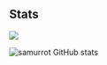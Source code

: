 ## Stats

![](https://komarev.com/ghpvc/?username=samurott7&color=grey)

![samurrot GitHub stats](https://github-readme-stats.vercel.app/api?username=samurott7&show_icons=true&theme=dark&count_private=true)
